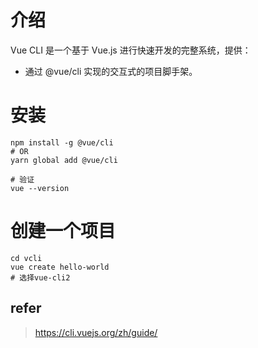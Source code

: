 # 介绍
    
Vue CLI 是一个基于 Vue.js 进行快速开发的完整系统，提供：   
- 通过 @vue/cli 实现的交互式的项目脚手架。

# 安装
```
npm install -g @vue/cli
# OR
yarn global add @vue/cli

# 验证
vue --version
```

# 创建一个项目
```
cd vcli
vue create hello-world
# 选择vue-cli2
```


## refer
> https://cli.vuejs.org/zh/guide/